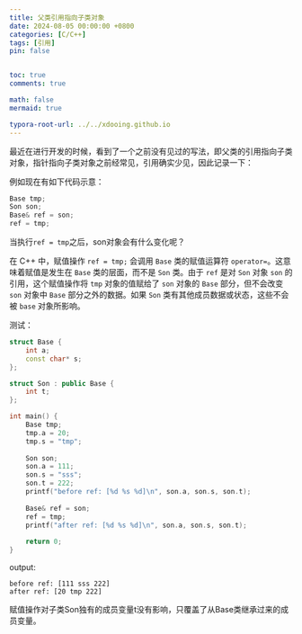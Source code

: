 ```yaml
---
title: 父类引用指向子类对象
date: 2024-08-05 00:00:00 +0800
categories: [C/C++]
tags: [引用]
pin: false


toc: true
comments: true

math: false
mermaid: true

typora-root-url: ../../xdooing.github.io
---
```












最近在进行开发的时候，看到了一个之前没有见过的写法，即父类的引用指向子类对象，指针指向子类对象之前经常见，引用确实少见，因此记录一下：

例如现在有如下代码示意：

```c++
Base tmp;
Son son;
Base& ref = son;
ref = tmp;
```

当执行`ref = tmp`之后，son对象会有什么变化呢？

在 C++ 中，赋值操作 `ref = tmp;` 会调用 `Base` 类的赋值运算符 `operator=`。这意味着赋值是发生在 `Base` 类的层面，而不是 `Son` 类。由于 `ref` 是对 `Son` 对象 `son` 的引用，这个赋值操作将 `tmp` 对象的值赋给了 `son` 对象的 `Base` 部分，但不会改变 `son` 对象中 `Base` 部分之外的数据。如果 `Son` 类有其他成员数据或状态，这些不会被 `base` 对象所影响。

测试：

```c++
struct Base {
    int a;
    const char* s;
};

struct Son : public Base {
    int t;
};

int main() {
    Base tmp;
    tmp.a = 20;
    tmp.s = "tmp";
    
    Son son;
    son.a = 111;
    son.s = "sss";
    son.t = 222;
    printf("before ref: [%d %s %d]\n", son.a, son.s, son.t);
    
    Base& ref = son;
    ref = tmp;
    printf("after ref: [%d %s %d]\n", son.a, son.s, son.t);
    
    return 0;
}
```

output:

```
before ref: [111 sss 222]
after ref: [20 tmp 222]
```

赋值操作对子类Son独有的成员变量t没有影响，只覆盖了从Base类继承过来的成员变量。
